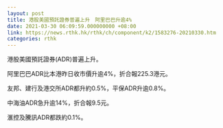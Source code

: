 ```yaml
---
layout: post
title: 港股美國預託證券普遍上升　阿里巴巴升逾4%
date: 2021-03-30 06:09:59.000000000 +08:00
link: https://news.rthk.hk/rthk/ch/component/k2/1583276-20210330.htm
categories: rthk
---
```


港股美國預託證券(ADR)普遍上升。

阿里巴巴ADR比本港昨日收市價升逾4%，折合報225.3港元。

友邦、建行及港交所ADR都升約0.5%，平保ADR升逾0.8%。

中海油ADR急升逾14%，折合報9.5元。

滙控及騰訊ADR都跌約0.1%。
